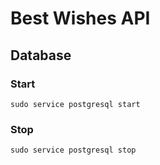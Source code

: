 # Best Wishes API
## Database
### Start
`sudo service postgresql start`
### Stop
`sudo service postgresql stop`